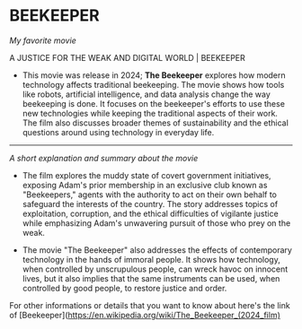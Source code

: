 # BEEKEEPER
  
*My favorite movie*

A JUSTICE FOR THE WEAK AND DIGITAL WORLD | BEEKEEPER
- This movie was release in 2024; **The Beekeeper** explores how modern technology affects traditional beekeeping. The movie shows how tools like robots, artificial intelligence, and data analysis change the way beekeeping is done. It focuses on the beekeeper's efforts to use these new technologies while keeping the traditional aspects of their work. The film also discusses broader themes of sustainability and the ethical questions around using technology in everyday life.
-----------------------------------------------------------------------------------------------------------------------------------

*A short explanation and summary about the movie*

- The film explores the muddy state of covert government initiatives, exposing Adam's prior membership in an exclusive club known as "Beekeepers," agents with the authority to act on their own behalf to safeguard the interests of the country. The story addresses topics of exploitation, corruption, and the ethical difficulties of vigilante justice while emphasizing Adam's unwavering pursuit of those who prey on the weak.
  
- The movie "The Beekeeper" also addresses the effects of contemporary technology in the hands of immoral people. It shows how technology, when controlled by unscrupulous people, can wreck havoc on innocent lives, but it also implies that the same instruments can be used, when controlled by good people, to restore justice and order.

For other informations or details that you want to know about here's the link of [Beekeeper](https://en.wikipedia.org/wiki/The_Beekeeper_(2024_film)
